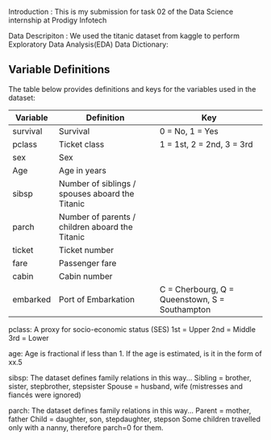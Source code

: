 Introduction : This is my submission for task 02 of the Data Science internship at Prodigy Infotech

Data Descripiton :
We used the titanic dataset from kaggle to perform Exploratory Data Analysis(EDA)
Data Dictionary:
## Variable Definitions

The table below provides definitions and keys for the variables used in the dataset:

| Variable | Definition                                | Key                                    |
|----------|-------------------------------------------|----------------------------------------|
| survival | Survival                                  | 0 = No, 1 = Yes                        |
| pclass   | Ticket class                              | 1 = 1st, 2 = 2nd, 3 = 3rd             |
| sex      | Sex                                       |                                        |
| Age      | Age in years                              |                                        |
| sibsp    | Number of siblings / spouses aboard the Titanic |                                |
| parch    | Number of parents / children aboard the Titanic |                                |
| ticket   | Ticket number                             |                                        |
| fare     | Passenger fare                            |                                        |
| cabin    | Cabin number                              |                                        |
| embarked | Port of Embarkation                       | C = Cherbourg, Q = Queenstown, S = Southampton |


pclass: A proxy for socio-economic status (SES)
1st = Upper
2nd = Middle
3rd = Lower

age: Age is fractional if less than 1. If the age is estimated, is it in the form of xx.5

sibsp: The dataset defines family relations in this way...
Sibling = brother, sister, stepbrother, stepsister
Spouse = husband, wife (mistresses and fiancés were ignored)

parch: The dataset defines family relations in this way...
Parent = mother, father
Child = daughter, son, stepdaughter, stepson
Some children travelled only with a nanny, therefore parch=0 for them.

